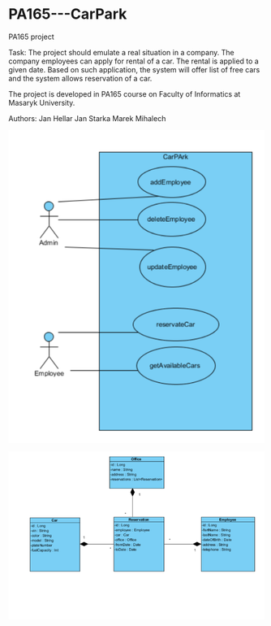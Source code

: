 # PA165---CarPark
PA165 project


Task: The project should emulate a real situation in a company. The company employees can apply for rental of a car. The rental is applied to a given date. Based on such application, the system will offer list of free cars and the system allows reservation of a car.

The project is developed in PA165 course on Faculty of Informatics at Masaryk University. 

Authors:
Jan Hellar
Jan Starka
Marek Mihalech

![alt tag](UseCaseDiagram.png)

![alt tag](ClassDiagram.png)
